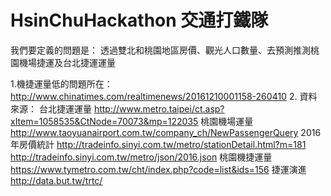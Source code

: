 # HsinChuHackathon 交通打鐵隊

我們要定義的問題是：
透過雙北和桃園地區房價、觀光人口數量、去預測推測桃園機場捷運及台北捷運運量

1.機捷運量低的問題所在：
  http://www.chinatimes.com/realtimenews/20161210001158-260410
2. 資料來源：
  台北捷運運量
  http://www.metro.taipei/ct.asp?xItem=1058535&CtNode=70073&mp=122035
  桃園機場運量
  http://www.taoyuanairport.com.tw/company_ch/NewPassengerQuery
  2016年房價統計
  http://tradeinfo.sinyi.com.tw/metro/stationDetail.html?m=181
  http://tradeinfo.sinyi.com.tw/metro/json/2016.json
  桃園機捷運量
  https://www.tymetro.com.tw/cht/index.php?code=list&ids=156
  捷運演進
  http://data.but.tw/trtc/


